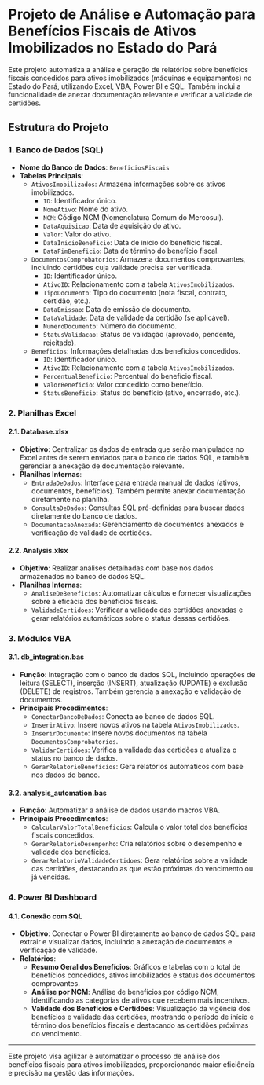 # Projeto de Análise e Automação para Benefícios Fiscais de Ativos Imobilizados no Estado do Pará

Este projeto automatiza a análise e geração de relatórios sobre benefícios fiscais concedidos para ativos imobilizados (máquinas e equipamentos) no Estado do Pará, utilizando Excel, VBA, Power BI e SQL. Também inclui a funcionalidade de anexar documentação relevante e verificar a validade de certidões.

## Estrutura do Projeto

### 1. Banco de Dados (SQL)

- **Nome do Banco de Dados**: `BeneficiosFiscais`
- **Tabelas Principais**:
  - `AtivosImobilizados`: Armazena informações sobre os ativos imobilizados.
    - `ID`: Identificador único.
    - `NomeAtivo`: Nome do ativo.
    - `NCM`: Código NCM (Nomenclatura Comum do Mercosul).
    - `DataAquisicao`: Data de aquisição do ativo.
    - `Valor`: Valor do ativo.
    - `DataInicioBeneficio`: Data de início do benefício fiscal.
    - `DataFimBeneficio`: Data de término do benefício fiscal.
  - `DocumentosComprobatorios`: Armazena documentos comprovantes, incluindo certidões cuja validade precisa ser verificada.
    - `ID`: Identificador único.
    - `AtivoID`: Relacionamento com a tabela `AtivosImobilizados`.
    - `TipoDocumento`: Tipo do documento (nota fiscal, contrato, certidão, etc.).
    - `DataEmissao`: Data de emissão do documento.
    - `DataValidade`: Data de validade da certidão (se aplicável).
    - `NumeroDocumento`: Número do documento.
    - `StatusValidacao`: Status de validação (aprovado, pendente, rejeitado).
  - `Beneficios`: Informações detalhadas dos benefícios concedidos.
    - `ID`: Identificador único.
    - `AtivoID`: Relacionamento com a tabela `AtivosImobilizados`.
    - `PercentualBeneficio`: Percentual do benefício fiscal.
    - `ValorBeneficio`: Valor concedido como benefício.
    - `StatusBeneficio`: Status do benefício (ativo, encerrado, etc.).

### 2. Planilhas Excel

#### 2.1. Database.xlsx

- **Objetivo**: Centralizar os dados de entrada que serão manipulados no Excel antes de serem enviados para o banco de dados SQL, e também gerenciar a anexação de documentação relevante.
- **Planilhas Internas**:
  - `EntradaDeDados`: Interface para entrada manual de dados (ativos, documentos, benefícios). Também permite anexar documentação diretamente na planilha.
  - `ConsultaDeDados`: Consultas SQL pré-definidas para buscar dados diretamente do banco de dados.
  - `DocumentacaoAnexada`: Gerenciamento de documentos anexados e verificação de validade de certidões.

#### 2.2. Analysis.xlsx

- **Objetivo**: Realizar análises detalhadas com base nos dados armazenados no banco de dados SQL.
- **Planilhas Internas**:
  - `AnaliseDeBeneficios`: Automatizar cálculos e fornecer visualizações sobre a eficácia dos benefícios fiscais.
  - `ValidadeCertidoes`: Verificar a validade das certidões anexadas e gerar relatórios automáticos sobre o status dessas certidões.

### 3. Módulos VBA

#### 3.1. db_integration.bas

- **Função**: Integração com o banco de dados SQL, incluindo operações de leitura (SELECT), inserção (INSERT), atualização (UPDATE) e exclusão (DELETE) de registros. Também gerencia a anexação e validação de documentos.
- **Principais Procedimentos**:
  - `ConectarBancoDeDados`: Conecta ao banco de dados SQL.
  - `InserirAtivo`: Insere novos ativos na tabela `AtivosImobilizados`.
  - `InserirDocumento`: Insere novos documentos na tabela `DocumentosComprobatorios`.
  - `ValidarCertidoes`: Verifica a validade das certidões e atualiza o status no banco de dados.
  - `GerarRelatorioBeneficios`: Gera relatórios automáticos com base nos dados do banco.

#### 3.2. analysis_automation.bas

- **Função**: Automatizar a análise de dados usando macros VBA.
- **Principais Procedimentos**:
  - `CalcularValorTotalBeneficios`: Calcula o valor total dos benefícios fiscais concedidos.
  - `GerarRelatorioDesempenho`: Cria relatórios sobre o desempenho e validade dos benefícios.
  - `GerarRelatorioValidadeCertidoes`: Gera relatórios sobre a validade das certidões, destacando as que estão próximas do vencimento ou já vencidas.

### 4. Power BI Dashboard

#### 4.1. Conexão com SQL

- **Objetivo**: Conectar o Power BI diretamente ao banco de dados SQL para extrair e visualizar dados, incluindo a anexação de documentos e verificação de validade.
- **Relatórios**:
  - **Resumo Geral dos Benefícios**: Gráficos e tabelas com o total de benefícios concedidos, ativos imobilizados e status dos documentos comprovantes.
  - **Análise por NCM**: Análise de benefícios por código NCM, identificando as categorias de ativos que recebem mais incentivos.
  - **Validade dos Benefícios e Certidões**: Visualização da vigência dos benefícios e validade das certidões, mostrando o período de início e término dos benefícios fiscais e destacando as certidões próximas do vencimento.

---

Este projeto visa agilizar e automatizar o processo de análise dos benefícios fiscais para ativos imobilizados, proporcionando maior eficiência e precisão na gestão das informações.
